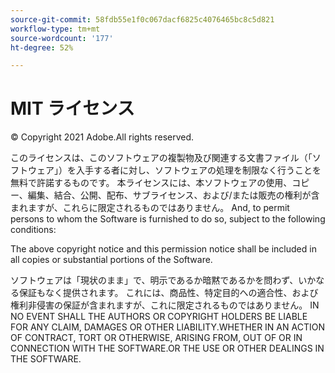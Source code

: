 ```yaml
---
source-git-commit: 58fdb55e1f0c067dacf6825c4076465bc8c5d821
workflow-type: tm+mt
source-wordcount: '177'
ht-degree: 52%

---
```

# MIT ライセンス

© Copyright 2021 Adobe.All rights reserved.

このライセンスは、このソフトウェアの複製物及び関連する文書ファイル（「ソフトウェア」）を入手する者に対し、ソフトウェアの処理を制限なく行うことを無料で許諾するものです。 本ライセンスには、本ソフトウェアの使用、コピー、編集、結合、公開、配布、サブライセンス、および/または販売の権利が含まれますが、これらに限定されるものではありません。 And, to permit persons to whom the Software is furnished to do so, subject to the following conditions:

The above copyright notice and this permission notice shall be included in all
copies or substantial portions of the Software.

ソフトウェアは「現状のまま」で、明示であるか暗黙であるかを問わず、いかなる保証もなく提供されます。 これには、商品性、特定目的への適合性、および権利非侵害の保証が含まれますが、これに限定されるものではありません。 IN NO EVENT SHALL THE AUTHORS OR COPYRIGHT HOLDERS BE LIABLE FOR ANY CLAIM, DAMAGES OR OTHER LIABILITY.WHETHER IN AN ACTION OF CONTRACT, TORT OR OTHERWISE, ARISING FROM, OUT OF OR IN CONNECTION WITH THE SOFTWARE.OR THE USE OR OTHER DEALINGS IN THE SOFTWARE.
